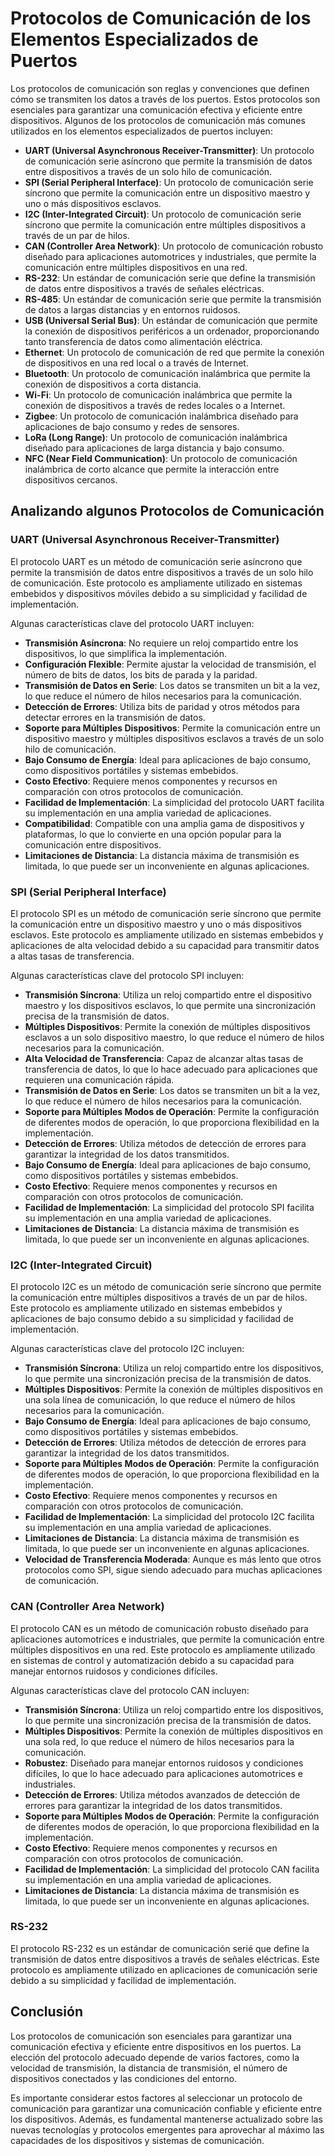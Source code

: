 # Protocolos de Comunicación de los Elementos Especializados de Puertos

Los protocolos de comunicación son reglas y convenciones que definen cómo se transmiten los datos a través de los
puertos. Estos protocolos son esenciales para garantizar una comunicación efectiva y eficiente entre dispositivos.
Algunos de los protocolos de comunicación más comunes utilizados en los elementos especializados de puertos incluyen:

* **UART (Universal Asynchronous Receiver-Transmitter)**: Un protocolo de comunicación serie asíncrono que permite la
  transmisión de datos entre dispositivos a través de un solo hilo de comunicación.
* **SPI (Serial Peripheral Interface)**: Un protocolo de comunicación serie síncrono que permite la comunicación entre
  un dispositivo maestro y uno o más dispositivos esclavos.
* **I2C (Inter-Integrated Circuit)**: Un protocolo de comunicación serie síncrono que permite la comunicación entre
  múltiples dispositivos a través de un par de hilos.
* **CAN (Controller Area Network)**: Un protocolo de comunicación robusto diseñado para aplicaciones automotrices y
  industriales, que permite la comunicación entre múltiples dispositivos en una red.
* **RS-232**: Un estándar de comunicación serie que define la transmisión de datos entre dispositivos a través de
  señales eléctricas.
* **RS-485**: Un estándar de comunicación serie que permite la transmisión de datos a largas distancias y en entornos
  ruidosos.
* **USB (Universal Serial Bus)**: Un estándar de comunicación que permite la conexión de dispositivos periféricos a un
  ordenador, proporcionando tanto transferencia de datos como alimentación eléctrica.
* **Ethernet**: Un protocolo de comunicación de red que permite la conexión de dispositivos en una red local o a
  través de Internet.
* **Bluetooth**: Un protocolo de comunicación inalámbrica que permite la conexión de dispositivos a corta distancia.
* **Wi-Fi**: Un protocolo de comunicación inalámbrica que permite la conexión de dispositivos a través de redes
  locales o a Internet.
* **Zigbee**: Un protocolo de comunicación inalámbrica diseñado para aplicaciones de bajo consumo y redes de
  sensores.
* **LoRa (Long Range)**: Un protocolo de comunicación inalámbrica diseñado para aplicaciones de larga distancia y bajo
  consumo.
* **NFC (Near Field Communication)**: Un protocolo de comunicación inalámbrica de corto alcance que permite la
  interacción entre dispositivos cercanos.

## Analizando algunos Protocolos de Comunicación

### UART (Universal Asynchronous Receiver-Transmitter)

El protocolo UART es un método de comunicación serie asíncrono que permite la transmisión de datos entre dispositivos a
través de un solo hilo de comunicación. Este protocolo es ampliamente utilizado en sistemas embebidos y dispositivos
móviles debido a su simplicidad y facilidad de implementación.

Algunas características clave del protocolo UART incluyen:

* **Transmisión Asíncrona**: No requiere un reloj compartido entre los dispositivos, lo que simplifica la
  implementación.
* **Configuración Flexible**: Permite ajustar la velocidad de transmisión, el número de bits de datos, los bits de
  parada y la paridad.
* **Transmisión de Datos en Serie**: Los datos se transmiten un bit a la vez, lo que reduce el número de hilos
  necesarios para la comunicación.
* **Detección de Errores**: Utiliza bits de paridad y otros métodos para detectar errores en la transmisión de
  datos.
* **Soporte para Múltiples Dispositivos**: Permite la comunicación entre un dispositivo maestro y múltiples
  dispositivos esclavos a través de un solo hilo de comunicación.
* **Bajo Consumo de Energía**: Ideal para aplicaciones de bajo consumo, como dispositivos portátiles y sistemas
  embebidos.
* **Costo Efectivo**: Requiere menos componentes y recursos en comparación con otros protocolos de comunicación.
* **Facilidad de Implementación**: La simplicidad del protocolo UART facilita su implementación en una amplia
  variedad de aplicaciones.
* **Compatibilidad**: Compatible con una amplia gama de dispositivos y plataformas, lo que lo convierte en una
  opción popular para la comunicación entre dispositivos.
* **Limitaciones de Distancia**: La distancia máxima de transmisión es limitada, lo que puede ser un inconveniente
  en algunas aplicaciones.

### SPI (Serial Peripheral Interface)

El protocolo SPI es un método de comunicación serie síncrono que permite la comunicación entre un dispositivo maestro y
uno o más dispositivos esclavos. Este protocolo es ampliamente utilizado en sistemas embebidos y aplicaciones de
alta velocidad debido a su capacidad para transmitir datos a altas tasas de transferencia.

Algunas características clave del protocolo SPI incluyen:

* **Transmisión Síncrona**: Utiliza un reloj compartido entre el dispositivo maestro y los dispositivos esclavos,
  lo que permite una sincronización precisa de la transmisión de datos.
* **Múltiples Dispositivos**: Permite la conexión de múltiples dispositivos esclavos a un solo dispositivo
  maestro, lo que reduce el número de hilos necesarios para la comunicación.
* **Alta Velocidad de Transferencia**: Capaz de alcanzar altas tasas de transferencia de datos, lo que lo hace
  adecuado para aplicaciones que requieren una comunicación rápida.
* **Transmisión de Datos en Serie**: Los datos se transmiten un bit a la vez, lo que reduce el número de hilos
  necesarios para la comunicación.
* **Soporte para Múltiples Modos de Operación**: Permite la configuración de diferentes modos de operación,
  lo que proporciona flexibilidad en la implementación.
* **Detección de Errores**: Utiliza métodos de detección de errores para garantizar la integridad de los
  datos transmitidos.
* **Bajo Consumo de Energía**: Ideal para aplicaciones de bajo consumo, como dispositivos portátiles y
  sistemas embebidos.
* **Costo Efectivo**: Requiere menos componentes y recursos en comparación con otros protocolos de
  comunicación.
* **Facilidad de Implementación**: La simplicidad del protocolo SPI facilita su implementación en una
  amplia variedad de aplicaciones.
* **Limitaciones de Distancia**: La distancia máxima de transmisión es limitada, lo que puede ser un
  inconveniente en algunas aplicaciones.

### I2C (Inter-Integrated Circuit)

El protocolo I2C es un método de comunicación serie síncrono que permite la comunicación entre múltiples
dispositivos a través de un par de hilos. Este protocolo es ampliamente utilizado en sistemas embebidos y
aplicaciones de bajo consumo debido a su simplicidad y facilidad de implementación.

Algunas características clave del protocolo I2C incluyen:

* **Transmisión Síncrona**: Utiliza un reloj compartido entre los dispositivos, lo que permite una
  sincronización precisa de la transmisión de datos.
* **Múltiples Dispositivos**: Permite la conexión de múltiples dispositivos en una sola línea de
  comunicación, lo que reduce el número de hilos necesarios para la comunicación.
* **Bajo Consumo de Energía**: Ideal para aplicaciones de bajo consumo, como dispositivos portátiles y
  sistemas embebidos.
* **Detección de Errores**: Utiliza métodos de detección de errores para garantizar la integridad de
  los datos transmitidos.
* **Soporte para Múltiples Modos de Operación**: Permite la configuración de diferentes modos de
  operación, lo que proporciona flexibilidad en la implementación.
* **Costo Efectivo**: Requiere menos componentes y recursos en comparación con otros protocolos de
  comunicación.
* **Facilidad de Implementación**: La simplicidad del protocolo I2C facilita su implementación en
  una amplia variedad de aplicaciones.
* **Limitaciones de Distancia**: La distancia máxima de transmisión es limitada, lo que puede ser
  un inconveniente en algunas aplicaciones.
* **Velocidad de Transferencia Moderada**: Aunque es más lento que otros protocolos como SPI,
  sigue siendo adecuado para muchas aplicaciones de comunicación.

### CAN (Controller Area Network)

El protocolo CAN es un método de comunicación robusto diseñado para aplicaciones automotrices e industriales,
que permite la comunicación entre múltiples dispositivos en una red. Este protocolo es ampliamente utilizado en
sistemas de control y automatización debido a su capacidad para manejar entornos ruidosos y condiciones
difíciles.

Algunas características clave del protocolo CAN incluyen:

* **Transmisión Síncrona**: Utiliza un reloj compartido entre los dispositivos, lo que permite una
  sincronización precisa de la transmisión de datos.
* **Múltiples Dispositivos**: Permite la conexión de múltiples dispositivos en una sola red, lo que
  reduce el número de hilos necesarios para la comunicación.
* **Robustez**: Diseñado para manejar entornos ruidosos y condiciones difíciles, lo que lo hace
  adecuado para aplicaciones automotrices e industriales.
* **Detección de Errores**: Utiliza métodos avanzados de detección de errores para garantizar la
  integridad de los datos transmitidos.
* **Soporte para Múltiples Modos de Operación**: Permite la configuración de diferentes modos de
  operación, lo que proporciona flexibilidad en la implementación.
* **Costo Efectivo**: Requiere menos componentes y recursos en comparación con otros protocolos
  de comunicación.
* **Facilidad de Implementación**: La simplicidad del protocolo CAN facilita su
  implementación en una amplia variedad de aplicaciones.
* **Limitaciones de Distancia**: La distancia máxima de transmisión es limitada, lo que puede
  ser un inconveniente en algunas aplicaciones.

### RS-232

El protocolo RS-232 es un estándar de comunicación serié que define la transmisión de datos entre dispositivos a
través de señales eléctricas. Este protocolo es ampliamente utilizado en aplicaciones de comunicación serie
debido a su simplicidad y facilidad de implementación.

## Conclusión

Los protocolos de comunicación son esenciales para garantizar una comunicación efectiva y eficiente entre
dispositivos en los puertos. La elección del protocolo adecuado depende de varios factores, como la velocidad de
transmisión, la distancia de transmisión, el número de dispositivos conectados y las condiciones del entorno.

Es importante considerar estos factores al seleccionar un protocolo de comunicación para garantizar una
comunicación confiable y eficiente entre los dispositivos. Además, es fundamental mantenerse actualizado sobre las
nuevas tecnologías y protocolos emergentes para aprovechar al máximo las capacidades de los dispositivos y
sistemas de comunicación.